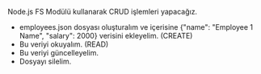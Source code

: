 Node.js FS Modülü kullanarak CRUD işlemleri yapacağız.
* employees.json dosyası oluşturalım ve içerisine {"name": "Employee 1 Name", "salary": 2000} verisini ekleyelim. (CREATE)
* Bu veriyi okuyalım. (READ)
* Bu veriyi güncelleyelim.
* Dosyayı silelim.
